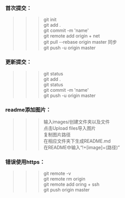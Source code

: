 ### 首次提交：  
>>>git init  
>>>git add .  
>>>git commit -m 'name'  
>>>git remote add origin + net  
>>>git pull --rebase origin master  同步  
>>>git push -u origin master  
### 更新提交：
>>>git status  
>>>git add .  
>>>git status  
>>>git commit -m 'name'  
>>>git push -u origin master  
### readme添加图片：
>>>输入images/创建文件夹以及文件  
>>>点击Upload files导入图片  
>>>复制图片路径  
>>>在相应文件夹下生成README.md  
>>>在README中输入“!+[image]+(路径)”  
### 错误使用https：
>>>git remote -v  
>>>git remote rm origin  
>>>git remote add oring + ssh  
>>>git push origin master
